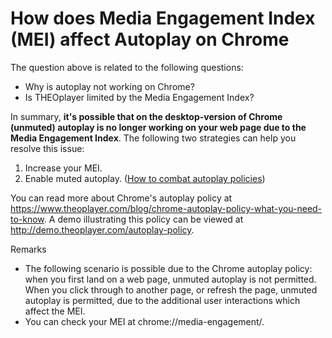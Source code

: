 # How does Media Engagement Index (MEI) affect Autoplay on Chrome

The question above is related to the following questions:

- Why is autoplay not working on Chrome?
- Is THEOplayer limited by the Media Engagement Index?

In summary, **it's possible that on the desktop-version of Chrome (unmuted) autoplay is no longer working on your web page due to the Media Engagement Index**. The following two strategies can help you resolve this issue:

1. Increase your MEI.
2. Enable muted autoplay. ([How to combat autoplay policies](02-how-to-combat-autoplay-policies.md))

You can read more about Chrome's autoplay policy at https://www.theoplayer.com/blog/chrome-autoplay-policy-what-you-need-to-know. A demo illustrating this policy can be viewed at http://demo.theoplayer.com/autoplay-policy.

Remarks

- The following scenario is possible due to the Chrome autoplay policy: when you first land on a web page, unmuted autoplay is not permitted. When you click through to another page, or refresh the page, unmuted autoplay is permitted, due to the additional user interactions which affect the MEI.
- You can check your MEI at chrome://media-engagement/.
